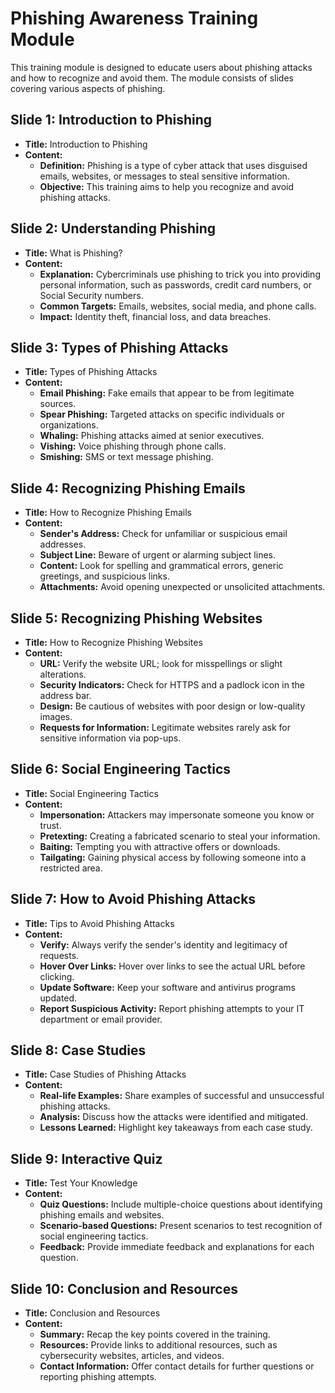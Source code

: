 # Phishing Awareness Training Module

This training module is designed to educate users about phishing attacks and how to recognize and avoid them. The module consists of slides covering various aspects of phishing.

## Slide 1: Introduction to Phishing
- **Title:** Introduction to Phishing
- **Content:**
  - **Definition:** Phishing is a type of cyber attack that uses disguised emails, websites, or messages to steal sensitive information.
  - **Objective:** This training aims to help you recognize and avoid phishing attacks.

## Slide 2: Understanding Phishing
- **Title:** What is Phishing?
- **Content:**
  - **Explanation:** Cybercriminals use phishing to trick you into providing personal information, such as passwords, credit card numbers, or Social Security numbers.
  - **Common Targets:** Emails, websites, social media, and phone calls.
  - **Impact:** Identity theft, financial loss, and data breaches.

## Slide 3: Types of Phishing Attacks
- **Title:** Types of Phishing Attacks
- **Content:**
  - **Email Phishing:** Fake emails that appear to be from legitimate sources.
  - **Spear Phishing:** Targeted attacks on specific individuals or organizations.
  - **Whaling:** Phishing attacks aimed at senior executives.
  - **Vishing:** Voice phishing through phone calls.
  - **Smishing:** SMS or text message phishing.

## Slide 4: Recognizing Phishing Emails
- **Title:** How to Recognize Phishing Emails
- **Content:**
  - **Sender's Address:** Check for unfamiliar or suspicious email addresses.
  - **Subject Line:** Beware of urgent or alarming subject lines.
  - **Content:** Look for spelling and grammatical errors, generic greetings, and suspicious links.
  - **Attachments:** Avoid opening unexpected or unsolicited attachments.

## Slide 5: Recognizing Phishing Websites
- **Title:** How to Recognize Phishing Websites
- **Content:**
  - **URL:** Verify the website URL; look for misspellings or slight alterations.
  - **Security Indicators:** Check for HTTPS and a padlock icon in the address bar.
  - **Design:** Be cautious of websites with poor design or low-quality images.
  - **Requests for Information:** Legitimate websites rarely ask for sensitive information via pop-ups.

## Slide 6: Social Engineering Tactics
- **Title:** Social Engineering Tactics
- **Content:**
  - **Impersonation:** Attackers may impersonate someone you know or trust.
  - **Pretexting:** Creating a fabricated scenario to steal your information.
  - **Baiting:** Tempting you with attractive offers or downloads.
  - **Tailgating:** Gaining physical access by following someone into a restricted area.

## Slide 7: How to Avoid Phishing Attacks
- **Title:** Tips to Avoid Phishing Attacks
- **Content:**
  - **Verify:** Always verify the sender's identity and legitimacy of requests.
  - **Hover Over Links:** Hover over links to see the actual URL before clicking.
  - **Update Software:** Keep your software and antivirus programs updated.
  - **Report Suspicious Activity:** Report phishing attempts to your IT department or email provider.

## Slide 8: Case Studies
- **Title:** Case Studies of Phishing Attacks
- **Content:**
  - **Real-life Examples:** Share examples of successful and unsuccessful phishing attacks.
  - **Analysis:** Discuss how the attacks were identified and mitigated.
  - **Lessons Learned:** Highlight key takeaways from each case study.

## Slide 9: Interactive Quiz
- **Title:** Test Your Knowledge
- **Content:**
  - **Quiz Questions:** Include multiple-choice questions about identifying phishing emails and websites.
  - **Scenario-based Questions:** Present scenarios to test recognition of social engineering tactics.
  - **Feedback:** Provide immediate feedback and explanations for each question.

## Slide 10: Conclusion and Resources
- **Title:** Conclusion and Resources
- **Content:**
  - **Summary:** Recap the key points covered in the training.
  - **Resources:** Provide links to additional resources, such as cybersecurity websites, articles, and videos.
  - **Contact Information:** Offer contact details for further questions or reporting phishing attempts.

